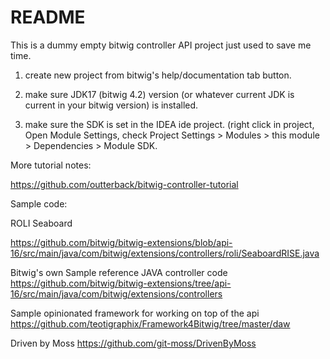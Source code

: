 # README

This is a dummy empty bitwig controller API project just used to save me time.

1. create new project from bitwig's help/documentation tab button.

2. make sure JDK17 (bitwig 4.2) version (or whatever current JDK is current in your bitwig version) is installed.

3. make sure the SDK is set in the IDEA ide project.
 (right click in project, Open Module Settings, check Project Settings > Modules > this module > Dependencies > Module SDK.


More tutorial notes:

https://github.com/outterback/bitwig-controller-tutorial

Sample code:

ROLI Seaboard

https://github.com/bitwig/bitwig-extensions/blob/api-16/src/main/java/com/bitwig/extensions/controllers/roli/SeaboardRISE.java

Bitwig's own Sample reference JAVA controller code
https://github.com/bitwig/bitwig-extensions/tree/api-16/src/main/java/com/bitwig/extensions/controllers

Sample opinionated framework for working on top of the api
https://github.com/teotigraphix/Framework4Bitwig/tree/master/daw

Driven by Moss
https://github.com/git-moss/DrivenByMoss
